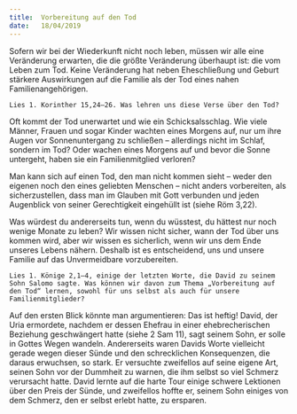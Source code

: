 ```yaml
---
title:  Vorbereitung auf den Tod
date:   18/04/2019
---
```


Sofern wir bei der Wiederkunft nicht noch leben, müssen wir alle eine Veränderung erwarten, die die größte Veränderung überhaupt ist: die vom Leben zum Tod. Keine Veränderung hat neben Eheschließung und Geburt stärkere Auswirkungen auf die Familie als der Tod eines nahen Familienangehörigen.

`Lies 1. Korinther 15,24–26. Was lehren uns diese Verse über den Tod?`

Oft kommt der Tod unerwartet und wie ein Schicksalsschlag. Wie viele Männer, Frauen und sogar Kinder wachten eines Morgens auf, nur um ihre Augen vor Sonnenuntergang zu schließen – allerdings nicht im Schlaf, sondern im Tod? Oder wachen eines Morgens auf und bevor die Sonne untergeht, haben sie ein Familienmitglied verloren?

Man kann sich auf einen Tod, den man nicht kommen sieht – weder den eigenen noch den eines geliebten Menschen – nicht anders vorbereiten, als sicherzustellen, dass man im Glauben mit Gott verbunden und jeden Augenblick von seiner Gerechtigkeit eingehüllt ist (siehe Röm 3,22).

Was würdest du andererseits tun, wenn du wüsstest, du hättest nur noch wenige Monate zu leben? Wir wissen nicht sicher, wann der Tod über uns kommen wird, aber wir wissen es sicherlich, wenn wir uns dem Ende unseres Lebens nähern. Deshalb ist es entscheidend, uns und unsere Familie auf das Unvermeidbare vorzubereiten.

`Lies 1. Könige 2,1–4, einige der letzten Worte, die David zu seinem Sohn Salomo sagte. Was können wir davon zum Thema „Vorbereitung auf den Tod“ lernen, sowohl für uns selbst als auch für unsere Familienmitglieder?`

Auf den ersten Blick könnte man argumentieren: Das ist heftig! David, der Uria ermordete, nachdem er dessen Ehefrau in einer ehebrecherischen Beziehung geschwängert hatte (siehe 2 Sam 11), sagt seinem Sohn, er solle in Gottes Wegen wandeln. Andererseits waren Davids Worte vielleicht gerade wegen dieser Sünde und den schrecklichen Konsequenzen, die daraus erwuchsen, so stark. Er versuchte zweifellos auf seine eigene Art, seinen Sohn vor der Dummheit zu warnen, die ihm selbst so viel Schmerz verursacht hatte. David lernte auf die harte Tour einige schwere Lektionen über den Preis der Sünde, und zweifellos hoffte er, seinem Sohn einiges von dem Schmerz, den er selbst erlebt hatte, zu ersparen.
